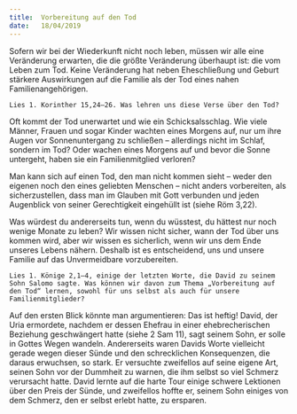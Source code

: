 ```yaml
---
title:  Vorbereitung auf den Tod
date:   18/04/2019
---
```


Sofern wir bei der Wiederkunft nicht noch leben, müssen wir alle eine Veränderung erwarten, die die größte Veränderung überhaupt ist: die vom Leben zum Tod. Keine Veränderung hat neben Eheschließung und Geburt stärkere Auswirkungen auf die Familie als der Tod eines nahen Familienangehörigen.

`Lies 1. Korinther 15,24–26. Was lehren uns diese Verse über den Tod?`

Oft kommt der Tod unerwartet und wie ein Schicksalsschlag. Wie viele Männer, Frauen und sogar Kinder wachten eines Morgens auf, nur um ihre Augen vor Sonnenuntergang zu schließen – allerdings nicht im Schlaf, sondern im Tod? Oder wachen eines Morgens auf und bevor die Sonne untergeht, haben sie ein Familienmitglied verloren?

Man kann sich auf einen Tod, den man nicht kommen sieht – weder den eigenen noch den eines geliebten Menschen – nicht anders vorbereiten, als sicherzustellen, dass man im Glauben mit Gott verbunden und jeden Augenblick von seiner Gerechtigkeit eingehüllt ist (siehe Röm 3,22).

Was würdest du andererseits tun, wenn du wüsstest, du hättest nur noch wenige Monate zu leben? Wir wissen nicht sicher, wann der Tod über uns kommen wird, aber wir wissen es sicherlich, wenn wir uns dem Ende unseres Lebens nähern. Deshalb ist es entscheidend, uns und unsere Familie auf das Unvermeidbare vorzubereiten.

`Lies 1. Könige 2,1–4, einige der letzten Worte, die David zu seinem Sohn Salomo sagte. Was können wir davon zum Thema „Vorbereitung auf den Tod“ lernen, sowohl für uns selbst als auch für unsere Familienmitglieder?`

Auf den ersten Blick könnte man argumentieren: Das ist heftig! David, der Uria ermordete, nachdem er dessen Ehefrau in einer ehebrecherischen Beziehung geschwängert hatte (siehe 2 Sam 11), sagt seinem Sohn, er solle in Gottes Wegen wandeln. Andererseits waren Davids Worte vielleicht gerade wegen dieser Sünde und den schrecklichen Konsequenzen, die daraus erwuchsen, so stark. Er versuchte zweifellos auf seine eigene Art, seinen Sohn vor der Dummheit zu warnen, die ihm selbst so viel Schmerz verursacht hatte. David lernte auf die harte Tour einige schwere Lektionen über den Preis der Sünde, und zweifellos hoffte er, seinem Sohn einiges von dem Schmerz, den er selbst erlebt hatte, zu ersparen.
